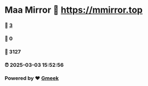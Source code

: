 # Maa Mirror :link: https://mmirror.top 
### :page_facing_up: [3](https://mmirror.top/tag.html) 
### :speech_balloon: 0 
### :hibiscus: 3127 
### :alarm_clock: 2025-03-03 15:52:56 
### Powered by :heart: [Gmeek](https://github.com/Meekdai/Gmeek)
